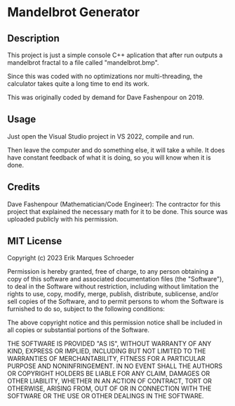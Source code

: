 # Mandelbrot Generator

## Description

This project is just a simple console C++ aplication that after run outputs a mandelbrot fractal to a file called "mandelbrot.bmp".

Since this was coded with no optimizations nor multi-threading, the calculator takes quite a long time to end its work.

This was originally coded by demand for Dave Fashenpour on 2019.

## Usage

Just open the Visual Studio project in VS 2022, compile and run.

Then leave the computer and do something else, it will take a while. It does have constant feedback of what it is doing, so you will know when it is done.

## Credits

Dave Fashenpour (Mathematician/Code Engineer): The contractor for this project that explained the necessary math for it to be done. This source was uploaded publicly with his permission.

## MIT License

Copyright (c) 2023 Erik Marques Schroeder

Permission is hereby granted, free of charge, to any person obtaining a copy
of this software and associated documentation files (the "Software"), to deal
in the Software without restriction, including without limitation the rights
to use, copy, modify, merge, publish, distribute, sublicense, and/or sell
copies of the Software, and to permit persons to whom the Software is
furnished to do so, subject to the following conditions:

The above copyright notice and this permission notice shall be included in all
copies or substantial portions of the Software.

THE SOFTWARE IS PROVIDED "AS IS", WITHOUT WARRANTY OF ANY KIND, EXPRESS OR
IMPLIED, INCLUDING BUT NOT LIMITED TO THE WARRANTIES OF MERCHANTABILITY,
FITNESS FOR A PARTICULAR PURPOSE AND NONINFRINGEMENT. IN NO EVENT SHALL THE
AUTHORS OR COPYRIGHT HOLDERS BE LIABLE FOR ANY CLAIM, DAMAGES OR OTHER
LIABILITY, WHETHER IN AN ACTION OF CONTRACT, TORT OR OTHERWISE, ARISING FROM,
OUT OF OR IN CONNECTION WITH THE SOFTWARE OR THE USE OR OTHER DEALINGS IN THE
SOFTWARE.
